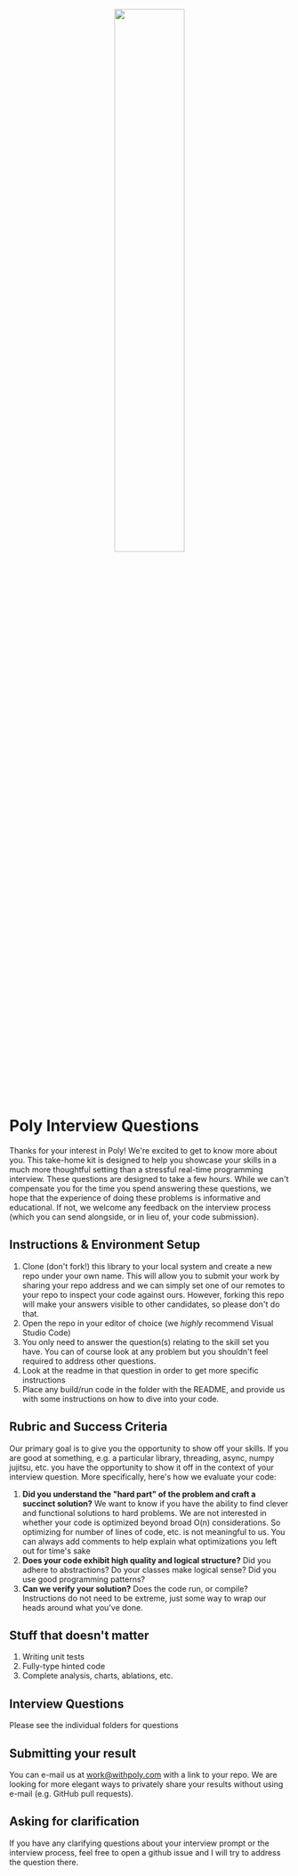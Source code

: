 <p align="center">
    <img src="https://withpoly.com/social.png" width="50%" />
</p>

# Poly Interview Questions

Thanks for your interest in Poly! We're excited to get to know more about you. This take-home kit is designed to help you showcase your skills in a much more thoughtful setting than a stressful real-time programming interview. These questions are designed to take a few hours. While we can't compensate you for the time you spend answering these questions, we hope that the experience of doing these problems is informative and educational. If not, we welcome any feedback on the interview process (which you can send alongside, or in lieu of, your code submission).

## Instructions & Environment Setup

1. Clone (don't fork!) this library to your local system and create a new repo under your own name. This will allow you to submit your work by sharing your repo address and we can simply set one of our remotes to your repo to inspect your code against ours. However, forking this repo will make your answers visible to other candidates, so please don't do that.
2. Open the repo in your editor of choice (we _highly_ recommend Visual Studio Code)
3. You only need to answer the question(s) relating to the skill set you have. You can of course look at any problem but you shouldn't feel required to address other questions. 
4. Look at the readme in that question in order to get more specific instructions
5. Place any build/run code in the folder with the README, and provide us with some instructions on how to dive into your code.

## Rubric and Success Criteria

Our primary goal is to give you the opportunity to show off your skills. If you are good at something, e.g. a particular library, threading, async, numpy jujitsu, etc. you have the opportunity to show it off in the context of your interview question. More specifically, here's how we evaluate your code:

1. **Did you understand the "hard part" of the problem and craft a succinct solution?** We want to know if you have the ability to find clever and functional solutions to hard problems. We are not interested in whether your code is optimized beyond broad O(n) considerations. So optimizing for number of lines of code, etc. is not meaningful to us. You can always add comments to help explain what optimizations you left out for time's sake
2. **Does your code exhibit high quality and logical structure?** Did you adhere to abstractions? Do your classes make logical sense? Did you use good programming patterns?
3. **Can we verify your solution?** Does the code run, or compile? Instructions do not need to be extreme, just some way to wrap our heads around what you've done.

## Stuff that doesn't matter

1. Writing unit tests
2. Fully-type hinted code
3. Complete analysis, charts, ablations, etc.

## Interview Questions

Please see the individual folders for questions

## Submitting your result

You can e-mail us at [work@withpoly.com](mailto:work@withpoly.com) with a link to your repo. We are looking for more elegant ways to privately share your results without using e-mail (e.g. GitHub pull requests).

## Asking for clarification

If you have any clarifying questions about your interview prompt or the interview process, feel free to open a github issue and I will try to address the question there.
